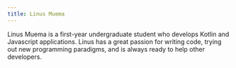 ```yaml
---
title: Linus Muema
---
```

Linus Muema is a first-year undergraduate student who develops Kotlin and Javascript applications. Linus has a great passion for writing code, trying out new programming paradigms, and is always ready to help other developers.